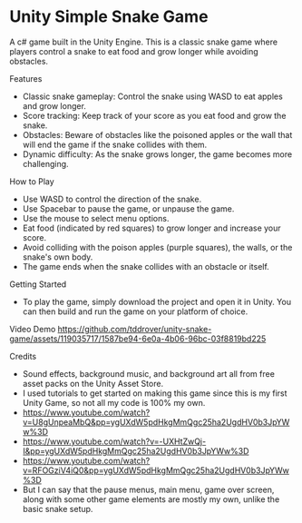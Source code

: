 # Unity Simple Snake Game

A c# game built in the Unity Engine. This is a classic snake game where players control a snake to eat food and grow longer while avoiding obstacles.


Features
- Classic snake gameplay: Control the snake using WASD to eat apples and grow longer.
- Score tracking: Keep track of your score as you eat food and grow the snake.
- Obstacles: Beware of obstacles like the poisoned apples or the wall that will end the game if the snake collides with them.
- Dynamic difficulty: As the snake grows longer, the game becomes more challenging.

How to Play
- Use WASD to control the direction of the snake.
- Use Spacebar to pause the game, or unpause the game.
- Use the mouse to select menu options.
- Eat food (indicated by red squares) to grow longer and increase your score.
- Avoid colliding with the poison apples (purple squares), the walls, or the snake's own body.
- The game ends when the snake collides with an obstacle or itself.

Getting Started
- To play the game, simply download the project and open it in Unity. You can then build and run the game on your platform of choice.

Video Demo
https://github.com/tddrover/unity-snake-game/assets/119035717/1587be94-6e0a-4b06-96bc-03f8819bd225

Credits
- Sound effects, background music, and background art all from free asset packs on the Unity Asset Store.
- I used tutorials to get started on making this game since this is my first Unity Game, so not all my code is 100% my own.
- https://www.youtube.com/watch?v=U8gUnpeaMbQ&pp=ygUXdW5pdHkgMmQgc25ha2UgdHV0b3JpYWw%3D
- https://www.youtube.com/watch?v=-UXHtZwQj-I&pp=ygUXdW5pdHkgMmQgc25ha2UgdHV0b3JpYWw%3D
- https://www.youtube.com/watch?v=RFOGziV4iQ0&pp=ygUXdW5pdHkgMmQgc25ha2UgdHV0b3JpYWw%3D
- But I can say that the pause menus, main menu, game over screen, along with some other game elements are mostly my own, unlike the basic snake setup. 



